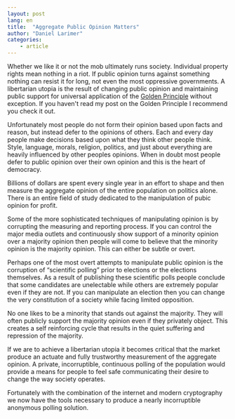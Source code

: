 ```yaml
---
layout: post
lang: en
title:  "Aggregate Public Opinion Matters"
author: "Daniel Larimer"
categories: 
    - article
---
```


Whether we like it or not the mob ultimately runs society.  Individual property rights mean nothing in a riot.   If public opinion turns against something nothing can resist it for long, not even the most oppressive governments.  A libertarian utopia is the result of changing public opinion and maintaining public support for universal application of the [Golden Principle](/article/2014/12/16/Golden-Principle.html) without exception. If you haven't read my post on the Golden Principle I recommend you check it out.     

Unfortunately most people do not form their opinion based upon facts and reason, but instead defer to the opinions of others.  Each and every day people make decisions based upon what they think other people think.   Style, language, morals, religion, politics, and just about everything are heavily influenced by other peoples opinions.   When in doubt most people defer to public opinion over their own opinion and this is the heart of democracy.

Billions of dollars are spent every single year in an effort to shape and then measure the aggregate opinion of the entire population on politics alone.   There is an entire field of study dedicated to the manipulation of pubic opinion for profit.

Some of the more sophisticated techniques of manipulating opinion is by corrupting the measuring and reporting process.   If you can control the major media outlets and continuously show support of a minority opinion over a majority opinion then people will come to believe that the minority opinion is the majority opinion.   This can either be subtle or overt.  

Perhaps one of the most overt attempts to manipulate public opinion is the corruption of “scientific polling” prior to elections or the elections themselves.   As a result of publishing these scientific polls people conclude that some candidates are unelectable while others are extremely popular even if they are not.  If you can manipulate an election then you can change the very constitution of a society while facing limited opposition. 

No one likes to be a minority that stands out against the majority.  They will often publicly support the majority opinion even if they privately object.  This creates a self reinforcing cycle that results in the quiet suffering and repression of the majority. 

If we are to achieve a libertarian utopia it becomes critical that the market produce an actuate and fully trustworthy measurement of the aggregate opinion.   A private, incorruptible, continuous polling of the population would provide a means for people to feel safe communicating their desire to change the way society operates.  

Fortunately with the combination of the internet and modern cryptography we now have the tools necessary to produce a nearly incorruptible anonymous polling solution.   
